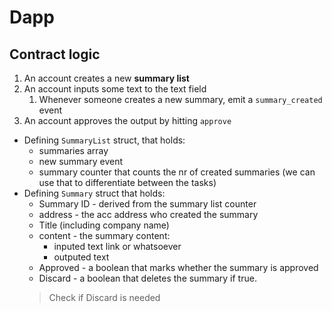 # Dapp

## Contract logic

1. An account creates a new **summary list** 
2. An account inputs some text to the text field
   1. Whenever someone creates a new summary, emit a `summary_created` event
3. An account approves the output by hitting `approve`

- Defining `SummaryList` struct, that holds:
  - summaries array
  - new summary event
  - summary counter that counts the nr of created summaries (we can use that to differentiate between the tasks)
- Defining `Summary` struct that holds:
  - Summary ID - derived from the summary list counter
  - address - the acc address who created the summary
  - Title (including company name)
  - content - the summary content:
    - inputed text link or whatsoever
    - outputed text
  - Approved - a boolean that marks whether the summary is approved
  - Discard - a boolean that deletes the summary if true.
  > Check if Discard is needed
